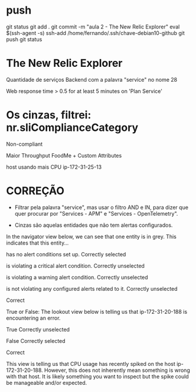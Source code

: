 
# ###################################################################################################################### 
# ###################################################################################################################### 
# ###################################################################################################################### 
#  push

git status
git add .
git commit -m "aula 2 - The New Relic Explorer"
eval $(ssh-agent -s)
ssh-add /home/fernando/.ssh/chave-debian10-github
git push
git status



# ###################################################################################################################### 
# ###################################################################################################################### 
# ###################################################################################################################### 
# The New Relic Explorer


Quantidade de serviços Backend com a palavra "service" no nome
28


Web response time > 0.5 for at least 5 minutes on 'Plan Service'


Os cinzas, filtrei:
nr.sliComplianceCategory
=
Non-compliant





Maior Throughput
FoodMe + Custom Attributes


host usando mais CPU
ip-172-31-25-13






# ###################################################################################################################### 
# ###################################################################################################################### 
# ###################################################################################################################### 
# CORREÇÃO

- Filtrar pela palavra "service", mas usar o filtro AND e IN, para dizer que quer procurar por "Services - APM" e "Services - OpenTelemetry".

- Cinzas são aquelas entidades que não tem alertas configurados.








In the navigator view below, we can see that one entity is in grey. This indicates that this entity...

has no alert conditions set up.
Correctly selected

is violating a critical alert condition.
Correctly unselected

is violating a warning alert condition.
Correctly unselected

is not violating any configured alerts related to it.
Correctly unselected

Correct




True or False: The lookout view below is telling us that ip-172-31-20-188 is encountering an error.

True
Correctly unselected

False
Correctly selected

Correct

This view is telling us that CPU usage has recently spiked on the host ip-172-31-20-188. However, this does not inherently mean something is wrong with that host. It is likely something you want to inspect but the spike could be manageable and/or expected.